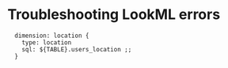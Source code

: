 # Troubleshooting LookML errors

```
  dimension: location { 
    type: location 
    sql: ${TABLE}.users_location ;; 
  } 
```